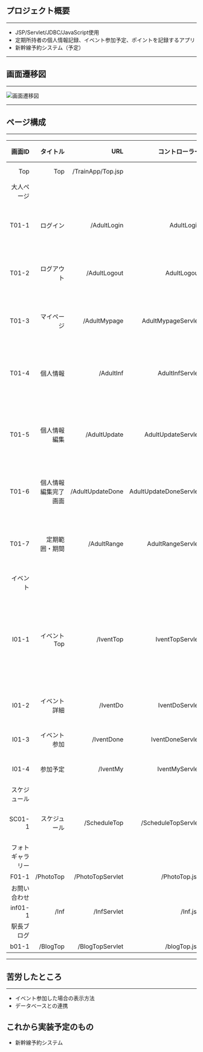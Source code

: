 ## プロジェクト概要
***
- JSP/Servlet/JDBC/JavaScript使用
- 定期所持者の個人情報記録、イベント参加予定、ポイントを記録するアプリ
- 新幹線予約システム（予定）
***
## 画面遷移図
***
![画面遷移図](/C:/Users/zd2L03/Desktop/gamrnzu.png)

***
## ページ構成 
***

|画面ID  |タイトル| URL         |コントローラー                         |ビュー                   |概要                     |備考|
|--:     |--:    |--:          |    --:                             |--:                     |--:                      | --:|
|Top     |Top    |/TrainApp/Top.jsp|                                 |top.jsp               |TOP画面| |
|大人ページ| | | | | |
|T01-1 |ログイン|/AdultLogin  |AdultLogin                           |adult/adultLogin.jsp    |  大人用ログイン画面    |   |
|T01-2 |ログアウト|/AdultLogout| AdultLogout                        |adult/adultLogout.jsp     |大人用ログアウト画 
|T01-3 | マイページ|/AdultMypage|AdultMypageServlet                 |adult/adultMypage.jsp     |大人用マイページ画面
|T01-4 | 個人情報|/AdultInf|AdultInfServlet                         |adult/adultInf.jsp        |大人用個人情報確認画面
|T01-5 | 個人情報編集|/AdultUpdate|AdultUpdateServlet               |adult/adultUpdate.jsp     |大人用個人情報一部変更画面
|T01-6 | 個人情報編集完了画面|/AdultUpdateDone|AdultUpdateDoneServlet|adult/adultUpdateDaone.jsp|大人用変更完了画面
|T01-7 | 定期範囲・期間|/AdultRange|AdultRangeServlet                |adult/adultRange.jsp      |大人用定期範囲表示画面
|イベント| | | | | | |
|I01-1|イベントTop|/IventTop|IventTopServlet|iventTop.jsp|イベントTop|イベント感想つぶやき|
|I01-2|イベント詳細|/IventDo|IventDoServlet|iventDo.jsp|イベントの詳細| |
|I01-3|イベント参加|/IventDone|IventDoneServlet|iventDone.jsp|参加受理画面| |
|I01-4|参加予定|/IventMy|IventMyServlet|iventMy.jsp|参加予定表示| |
|スケジュール| | | | | | | 
|SC01-1|スケジュール|/ScheduleTop|/ScheduleTopServlet|/scheduleTop.jsp|スケジュールTop| |
|フォトギャラリー| | | | | |
|F01-1|/PhotoTop|/PhotoTopServlet|/PhotoTop.jsp|フォトTopページ | |
|お問い合わせ| | | | | |
|inf01-1|/Inf|/InfServlet|/Inf.jsp|お問い合わせフォーム| |
|駅長ブログ| | | | | |
|b01-1|/BlogTop|/BlogTopServlet|/blogTop.jsp|ブログTop| |

***

## 苦労したところ
***
- イベント参加した場合の表示方法
- データベースとの連携

## これから実装予定のもの
- 新幹線予約システム